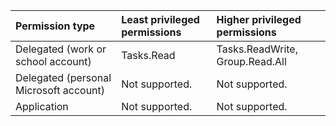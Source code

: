 |Permission type|Least privileged permissions|Higher privileged permissions|
|:---|:---|:---|
|Delegated (work or school account)|Tasks.Read|Tasks.ReadWrite, Group.Read.All|
|Delegated (personal Microsoft account)|Not supported.|Not supported.|
|Application|Not supported.|Not supported.|